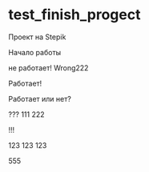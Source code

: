 # test_finish_progect
Проект на Stepik 

Начало работы

не работает! 
Wrong222

Работает!

Работает или нет?

???
111
222


!!!

123
123
123

555
